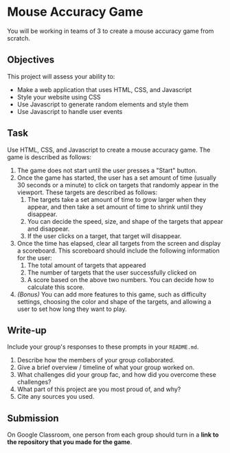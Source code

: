 # Mouse Accuracy Game
You will be working in teams of 3 to create a mouse accuracy game from scratch.

## Objectives
This project will assess your ability to:
- Make a web application that uses HTML, CSS, and Javascript
- Style your website using CSS
- Use Javascript to generate random elements and style them
- Use Javascript to handle user events

## Task
Use HTML, CSS, and Javascript to create a mouse accuracy game. The game is described as follows:
1. The game does not start until the user presses a "Start" button.
2. Once the game has started, the user has a set amount of time (usually 30 seconds or a minute) to click on targets that randomly appear in the viewport. These targets are described as follows:
   1. The targets take a set amount of time to grow larger when they appear, and then take a set amount of time to shrink until they disappear.
   2. You can decide the speed, size, and shape of the targets that appear and disappear.
   3. If the user clicks on a target, that target will disappear.
3. Once the time has elapsed, clear all targets from the screen and display a scoreboard. This scoreboard should include the following information for the user:
   1. The total amount of targets that appeared
   2. The number of targets that the user successfully clicked on
   3. A score based on the above two numbers. You can decide how to calculate this score.
4. *(Bonus)* You can add more features to this game, such as difficulty settings, choosing the color and shape of the targets, and allowing a user to set how long they want to play.

## Write-up
Include your group's responses to these prompts in your `README.md`.
1. Describe how the members of your group collaborated.
2. Give a brief overview / timeline of what your group worked on.
3. What challenges did your group fac, and how did you overcome these challenges?
4. What part of this project are you most proud of, and why?
5. Cite any sources you used.

## Submission
On Google Classroom, one person from each group should turn in a **link to the repository that you made for the game**.